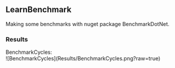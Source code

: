 <h2>LearnBenchmark</h2>
Making some benchmarks with nuget package BenchmarkDotNet.

<h3>Results</h3>
BenchmarkCycles:</br>
![BenchmarkCycles](Results/BenchmarkCycles.png?raw=true)
